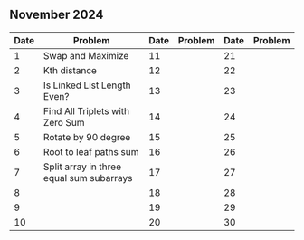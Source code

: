 ## November 2024

| Date | Problem                                  | Date | Problem | Date | Problem |
| ---- | ---------------------------------------- | ---- | ------- | ---- | ------- |
| 1    | Swap and Maximize                        | 11   |         | 21   |         |
| 2    | Kth distance                             | 12   |         | 22   |         |
| 3    | Is Linked List Length Even?              | 13   |         | 23   |         |
| 4    | Find All Triplets with Zero Sum          | 14   |         | 24   |         |
| 5    | Rotate by 90 degree                      | 15   |         | 25   |         |
| 6    | Root to leaf paths sum                   | 16   |         | 26   |         |
| 7    | Split array in three equal sum subarrays | 17   |         | 27   |         |
| 8    |                                          | 18   |         | 28   |         |
| 9    |                                          | 19   |         | 29   |         |
| 10   |                                          | 20   |         | 30   |         |
